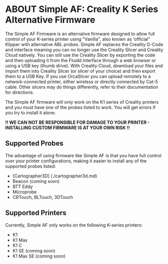 # ABOUT Simple AF: Creality K Series Alternative Firmware
The Simple AF Firmware is an alternative firmware designed to allow full control of your K-series printer using "Vanilla", also known as 'official" Klipper with alternative ABL probes. Simple AF replaces the Creality G-Code and interface meaning you can no longer use the Creality Slicer and Creality Cloud natively. You can still use the Creality Slicer by exporting the code and then uploading it from the Fluidd interface through a web browser or using a USB key (thumb drive). With Creality Cloud, download your files and import them into Creality Slicer (or slicer of your choice) and then export them to a USB Key.  If you use OrcaSlicer you can upload remotely to a network-connected printer, either wireless or directly connected by Cat-5 cable. Other slicers may do things differently, refer to their documentation for directions.

The Simple AF firmware will only work on the K1 series of Creality printers and you must have one of the probes listed to work. You will get errors if you try to install it alone.

<b> !! WE CAN NOT BE RESPONSIBLE FOR DAMAGE TO YOUR PRINTER - INSTALLING CUSTOM FIRMWARE IS AT YOUR OWN RISK !!</b>

## Supported Probes
The advantage of using firmware like Simple AF is that you have full control over your printer configurations, making it easier to install any of the supported probes listed:
<uL>
  <li>[Cartographer3D] (./cartographer3d.md)</li>
  <li>Beacon (coming soon)</li>
  <li>BTT Eddy</li>
  <li>Microprobe</li>
  <li>CRTouch, BLTouch, 3DTouch</li>
</uL>

## Supported Printers
Currently, Simple AF only works on the following K-series printers:
<ul>
  <li>K1</li>
  <li>K1 Max</li>
  <li>K1 C</li>
  <li>K1 SE (coming soon)</li>
  <li>K1 Max SE (coming soon)</li>
</ul>